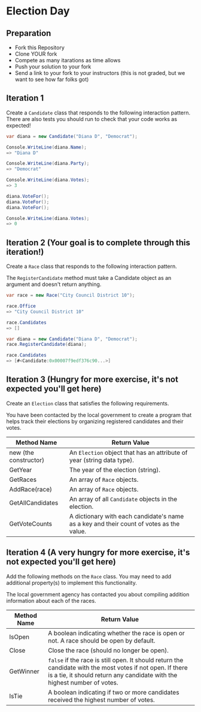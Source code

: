 # Election Day

## Preparation

* Fork this Repository
* Clone YOUR fork
* Compete as many itarations as time allows
* Push your solution to your fork
* Send a link to your fork to your instructors (this is not graded, but we want to see how far folks got)

## Iteration 1

Create a `Candidate` class that responds to the following interaction pattern. There are also tests you should run to check that your code works as expected!

```c#
var diana = new Candidate("Diana D", "Democrat");

Console.WriteLine(diana.Name);
=> "Diana D"

Console.WriteLine(diana.Party);
=> "Democrat"

Console.WriteLine(diana.Votes);
=> 3

diana.VoteFor();
diana.VoteFor();
diana.VoteFor();

Console.WriteLine(diana.Votes);
=> 0
```

## Iteration 2 (Your goal is to complete through this iteration!)

Create a `Race` class that responds to the following interaction pattern.

The `RegisterCandidate` method must take a Candidate object as an argument and doesn't return anything.

```c#
var race = new Race("City Council District 10");

race.Office
=> "City Council District 10"

race.Candidates
=> []

var diana = new Candidate("Diana D", "Democrat");
race.RegisterCandidate(diana);

race.Candidates
=> [#<Candidate:0x00007f9edf376c90...>]
```

## Iteration 3 (Hungry for more exercise, it's not expected you'll get here)

Create an `Election` class that satisfies the following requirements.

You have been contacted by the local government to create a program that helps track their elections by organizing registered candidates and their votes.

| Method Name | Return Value |
| ----------- | ------------ |
| new (the constructor)         | An `Election` object that has an attribute of year (string data type). |
| GetYear        | The year of the election (string). |
| GetRaces       | An array of `Race` objects. |
| AddRace(race)   | An array of `Race` objects. |
| GetAllCandidates  | An array of all `Candidate` objects in the election. |
| GetVoteCounts | A dictionary with each candidate's name as a key and their count of votes as the value. |


## Iteration 4 (A very hungry for more exercise, it's not expected you'll get here)

Add the following methods on the `Race` class. You may need to add additional property(s) to implement this functionality.

The local government agency has contacted you about compiling addition information about each of the races.

| Method Name | Return Value |
| ----------- | ------------ |
| IsOpen        | A boolean indicating whether the race is open or not. A race should be open by default. |
| Close       | Close the race (should no longer be open). |
| GetWinner      | `false` if the race is still open. It should return the candidate with the most votes if not open. If there is a tie, it should return any candidate with the highest number of votes. |
| IsTie       | A boolean indicating if two or more candidates received the highest number of votes. |